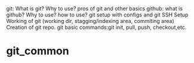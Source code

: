 git: What is git?
     Why to use?
     pros of git and other basics
github: what is github?
        Why to use?
        how to use?
git setup with configs and git SSH Setup
Working of git (working dir, stagging/indexing area, commiting area)
Creation of git repo.
git basic commands:git init, pull, push, checkout,etc.
# git_common


